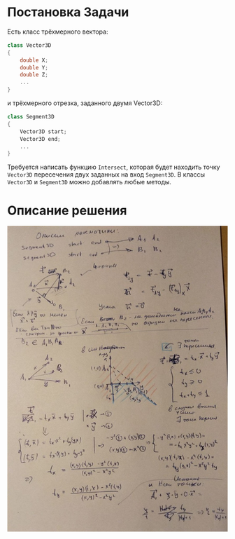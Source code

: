 # Постановка Задачи
Есть класс трёхмерного вектора: 
```cpp
class Vector3D
{
    double X;
    double Y;
    double Z;
    ...
}
```
и трёхмерного отрезка, заданного двумя Vector3D:
```cpp
class Segment3D
{
    Vector3D start;
    Vector3D end;
    ...
}
```

Требуется написать функцию  `Intersect`, которая будет находить точку `Vector3D` пересечения двух заданных на вход `Segment3D`. В классы `Vector3D` и `Segment3D` можно добавлять любые методы.

# Описание решения

![alt text](./math.jpg)